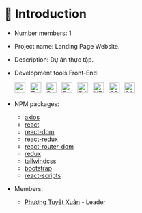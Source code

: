 # :rocket: Introduction

- Number members: 1
- Project name: Landing Page Website.
- Description: Dự án thực tập.
- Development tools Front-End:

  <span><img src="https://img.shields.io/badge/JavaScript-282C34?logo=javascript&logoColor=F7DF1E" alt="JavaScript logo" title="JavaScript" height="25" /></span>
  &nbsp;
  <span><img src="https://img.shields.io/badge/TypeScript-282C34?logo=typescript&logoColor=3178C6" alt="TypeScript logo" title="TypeScript" height="25" /></span>
  &nbsp;
  <span><img src="https://img.shields.io/badge/ReactJS-282C34?logo=react&logoColor=61DAFB" alt="ReactJS logo" title="ReactJS" height="25" /></span>
  &nbsp;
  <span><img src="https://img.shields.io/badge/Redux-282C34?logo=redux&logoColor=764ABC" alt="Redux logo" title="Redux" height="25" /></span>
  &nbsp;
  <span><img src="https://img.shields.io/badge/Tailwind%20CSS-282C34?logo=tailwind-css&logoColor=38B2AC" alt="TailwindCSS logo" title="TailwindCSS" height="25" /></span>
  &nbsp;
  <span><img src="https://img.shields.io/badge/HTML5-282C34?logo=html5&logoColor=E34F26" alt="HTML5 logo" title="HTML5" height="25" /></span>
  &nbsp;
  <span><img src="https://img.shields.io/badge/CSS3-282C34?logo=css3&logoColor=1572B6" alt="CSS3 logo" title="CSS3" height="25" /></span>
  &nbsp;
  <span><img src="https://img.shields.io/badge/Sass-282C34?logo=sass&logoColor=CC6699" alt="SASS logo" title="SASS" height="25" /></span>
  &nbsp;

- NPM packages:
    - [axios](https://www.npmjs.com/package/axios)
    - [react](https://www.npmjs.com/package/react)
    - [react-dom](https://www.npmjs.com/package/react-dom)
    - [react-redux](https://www.npmjs.com/package/react-redux)
    - [react-router-dom](https://www.npmjs.com/package/react-router-dom)
    - [redux](https://www.npmjs.com/package/redux)
    - [tailwindcss](https://www.npmjs.com/package/tailwindcss)
    - [bootstrap](https://www.npmjs.com/package/bootstrap)
    - [react-scripts](https://www.npmjs.com/package/react-scripts)
- Members:
    - [Phương Tuyết Xuân](https://github.com/tuyetxuan) - Leader
